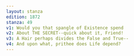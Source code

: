```yaml
---
layout: stanza
edition: 1872
stanza: 49
v1: Would you that spangle of Existence spend
v2: About THE SECRET--quick about it, Friend!
v3: A Hair perhaps divides the False and True--
v4: And upon what, prithee does Life depend?
---
```

